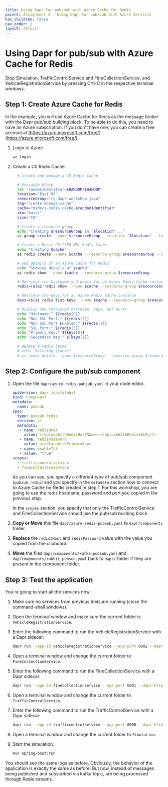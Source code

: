 ```yaml
---
title: Using Dapr for pub/sub with Azure Cache for Redis
parent: Assignment 3 - Using Dapr for pub/sub with Azure Services
has_children: false
nav_order: 2
layout: default
---
```


# Using Dapr for pub/sub with Azure Cache for Redis
Stop Simulation, TrafficControlService and FineCollectionService, and VehicleRegistrationService by pressing Crtl-C in the respective terminal windows.

## Step 1: Create Azure Cache for Redis 

In the example, you will use Azure Cache for Redis as the message broker with the Dapr pub/sub building block. To be able to do this, you need to have an Azure subscription. If you don't have one, you can create a free account at [https://azure.microsoft.com/free/](https://azure.microsoft.com/free/).

1. Login to Azure

    ```bash
    az login
    ```

2. Create a C0 Redis Cache

    ```bash
      # Create and manage a C0 Redis Cache

      # Variable block
      let "randomIdentifier=$RANDOM*$RANDOM"
      location="East US"
      resourceGroup="rg-dapr-workshop-java"
      tag="create-manage-cache"
      cache="msdocs-redis-cache-$randomIdentifier"
      sku="basic"
      size="C0"

      # Create a resource group
      echo "Creating $resourceGroup in "$location"..."
      az group create --name $resourceGroup --location "$location" --tags $tag

      # Create a Basic C0 (256 MB) Redis Cache
      echo "Creating $cache"
      az redis create --name $cache --resource-group $resourceGroup --location "$location" --sku $sku --vm-size $size --redis-version 6

      # Get details of an Azure Cache for Redis
      echo "Showing details of $cache"
      az redis show --name $cache --resource-group $resourceGroup 

      # Retrieve the hostname and ports for an Azure Redis Cache instance
      redis=($(az redis show --name $cache --resource-group $resourceGroup --query [hostName,enableNonSslPort,port,sslPort] --output tsv))

      # Retrieve the keys for an Azure Redis Cache instance
      keys=($(az redis list-keys --name $cache --resource-group $resourceGroup --query [primaryKey,secondaryKey] --output tsv))

      # Display the retrieved hostname, keys, and ports
      echo "Hostname:" ${redis[0]}
      echo "Non SSL Port:" ${redis[2]}
      echo "Non SSL Port Enabled:" ${redis[1]}
      echo "SSL Port:" ${redis[3]}
      echo "Primary Key:" ${keys[0]}
      echo "Secondary Key:" ${keys[1]}

      # Delete a redis cache
      # echo "Deleting $cache"
      # az redis delete --name $resourceGroup --resource-group $resourceGroup -y
    ```

## Step 2: Configure the pub/sub component

1. Open the file `dapr/azure-redis-pubsub.yaml` in your code editor.

    ```yaml
    apiVersion: dapr.io/v1alpha1
    kind: Component
    metadata:
      name: pubsub
    spec:
      type: pubsub.redis
      version: v1
      metadata:
       - name: redisHost
         value: <replaceWithRedisHostName>:<replaceWithRedisSSLPort>
       - name: redisPassword
         value: <replaceWithPrimaryKey>
       - name: enableTLS
       - value: "true"
    scopes:
      - trafficcontrolservice
      - finecollectionservice
    ```

    As you can see, you specify a different type of pub/sub component (`pubsub.redis`) and you specify in the `metadata` section how to connect to Azure Cache for Redis created in step 1. For this workshop, you are going to use the redis hostname, password and port you copied in the previous step.

    In the `scopes` section, you specify that only the TrafficControlService and FineCollectionService should use the pub/sub building block.

1. **Copy or Move** this file `dapr/azure-redis-pubsub.yaml` to `dapr/components` folder.

1. **Replace** the `redistHost` and `redisPassword` value with the value you copied from the clipboard.

1. **Move** the files `dapr/components/kafka-pubsub.yaml` and `dap/components/rabbit-pubsub.yaml`  back to `dapr/` folder if they are present in the component folder.

## Step 3: Test the application

You're going to start all the services now. 

1. Make sure no services from previous tests are running (close the command-shell windows).

1. Open the terminal window and make sure the current folder is `VehicleRegistrationService`.

1. Enter the following command to run the VehicleRegistrationService with a Dapr sidecar:

   ```bash
   dapr run --app-id vehicleregistrationservice --app-port 6002 --dapr-http-port 3602 --dapr-grpc-port 60002 mvn spring-boot:run
   ```

1. Open a terminal window and change the current folder to `FineCollectionService`.

1. Enter the following command to run the FineCollectionService with a Dapr sidecar:

   ```bash
   dapr run --app-id finecollectionservice --app-port 6001 --dapr-http-port 3601 --dapr-grpc-port 60001 --components-path ../dapr/components mvn spring-boot:run
   ```

1. Open a terminal window and change the current folder to `TrafficControlService`.

1. Enter the following command to run the TrafficControlService with a Dapr sidecar:

   ```bash
   dapr run --app-id trafficcontrolservice --app-port 6000 --dapr-http-port 3600 --dapr-grpc-port 60000 --components-path ../dapr/components mvn spring-boot:run
   ```

1. Open a terminal window and change the current folder to `Simulation`.

1. Start the simulation:

   ```bash
   mvn spring-boot:run
   ```

You should see the same logs as before. Obviously, the behavior of the application is exactly the same as before. But now, instead of messages being published and subscribed via kafka topic, are being processed through Redis streams.

    
